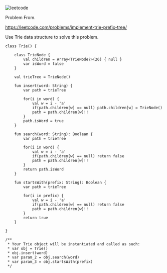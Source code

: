 ![leetcode](https://user-images.githubusercontent.com/77060863/226152151-c5d99228-90c3-41c3-9f3e-d32fe4277615.png)

Problem From.

https://leetcode.com/problems/implement-trie-prefix-tree/

Use Trie data structure to solve this problem.

```
class Trie() {
    
    class TrieNode {
        val children = Array<TrieNode?>(26) { null }
        var isWord = false
    }

    val trieTree = TrieNode()

    fun insert(word: String) {
        var path = trieTree
        
        for(i in word) {
            val w = i - 'a'
            if(path.children[w] == null) path.children[w] = TrieNode()
            path = path.children[w]!!
        }
        path.isWord = true
    }

    fun search(word: String): Boolean {
        var path = trieTree
        
        for(i in word) {
            val w = i - 'a'
            if(path.children[w] == null) return false
            path = path.children[w]!!
        }
        return path.isWord
    }

    fun startsWith(prefix: String): Boolean {
        var path = trieTree
        
        for(i in prefix) {
            val w = i - 'a'
            if(path.children[w] == null) return false
            path = path.children[w]!!
        }
        return true
    }

}

/**
 * Your Trie object will be instantiated and called as such:
 * var obj = Trie()
 * obj.insert(word)
 * var param_2 = obj.search(word)
 * var param_3 = obj.startsWith(prefix)
 */
```
